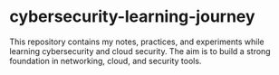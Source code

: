 # cybersecurity-learning-journey
This repository contains my notes, practices, and experiments while learning cybersecurity and cloud security.   The aim is to build a strong foundation in networking, cloud, and security tools.  
